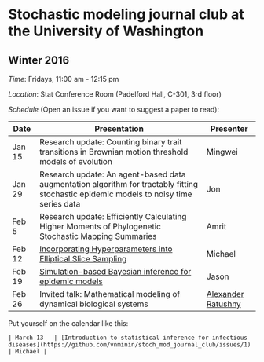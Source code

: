 # Stochastic modeling journal club at the University of Washington

## Winter 2016

*Time*: Fridays, 11:00 am - 12:15 pm

*Location*: Stat Conference Room (Padelford Hall, C-301, 3rd floor)

*Schedule* (Open an issue if you want to suggest a paper to read):

| Date | Presentation | Presenter |
|------|--------------|-----------|
| Jan 15 | Research update: Counting binary trait transitions in Brownian motion threshold models of evolution | Mingwei |
| Jan 29 | Research update: An agent-based data augmentation algorithm for tractably fitting stochastic epidemic models to noisy time series data | Jon|
|Feb 5 | Research update: Efficiently Calculating Higher Moments of Phylogenetic Stochastic Mapping Summaries| Amrit|
| Feb 12 | [Incorporating Hyperparameters into Elliptical Slice Sampling](http://homepages.inf.ed.ac.uk/imurray2/pub/10hypers/hypers.pdf) | Michael |
| Feb 19 | [Simulation-based Bayesian inference for epidemic models](http://www.sciencedirect.com/science/article/pii/S016794731200446X) | Jason |
| Feb 26 | Invited talk: Mathematical modeling of dynamical biological systems | [Alexander Ratushny](http://magnet.systemsbiology.net/aratushny/) |
Put yourself on the calendar like this:
```
| March 13   | [Introduction to statistical inference for infectious diseases](https://github.com/vnminin/stoch_mod_journal_club/issues/1) | Michael |
```
